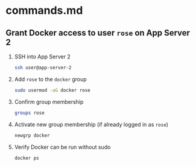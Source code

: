 # commands.md

## Grant Docker access to user `rose` on App Server 2

1. SSH into App Server 2  
   ```bash
   ssh user@app-server-2
   ```

2. Add `rose` to the `docker` group  
   ```bash
   sudo usermod -aG docker rose
   ```

3. Confirm group membership  
   ```bash
   groups rose
   ```

4. Activate new group membership (if already logged in as `rose`)  
   ```bash
   newgrp docker
   ```

5. Verify Docker can be run without sudo  
   ```bash
   docker ps
   ```
```
